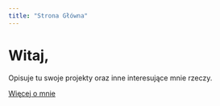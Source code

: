 ```yaml
---
title: "Strona Główna"
---
```

# Witaj,

Opisuje tu swoje projekty oraz inne interesujące mnie rzeczy.

[Więcej o mnie](/pl/about)